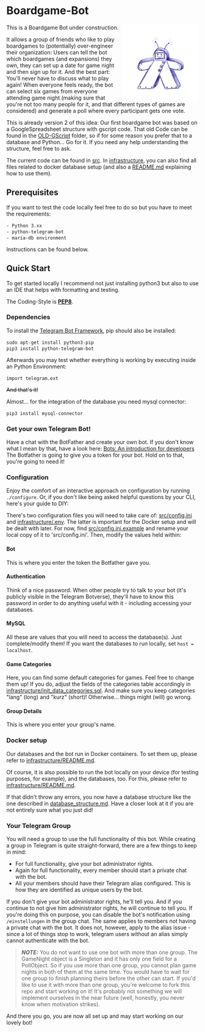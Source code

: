 # Boardgame-Bot

<img align="right" width="200" height="200" src="meeple-bot.png">


This is a Boardgame Bot under construction.

It allows a group of friends who like to play boardgames to (potentially) over-engineer their organization: Users can tell the bot which boardgames (and expansions) they own, they can set up a date for game night and then sign up for it. And the best part: You'll never have to discuss what to play again! When everyone feels ready, the bot can select six games from everyone attending game night (making sure that you're not too many people for it, and that different types of games are considered) and generate a poll where every participant gets one vote.

This is already version 2 of this idea: Our first boardgame bot was based on a GoogleSpreadsheet structure with gscript code. That old Code can be found in the [OLD-GScript](OLD-GScript/) folder, so if for some reason you prefer that to a database and Python... Go for it. If you need any help understanding the structure, feel free to ask.

The current code can be found in [src](src/). In [infrastructure](infrastructure/), you can also find all files related to docker database setup (and also a [README.md](infrastructure/README.md) explaining how to use them).

## Prerequisites

If you want to test the code locally feel free to do so but you have to meet the requirements:

    - Python 3.xx 
    - python-telegram-bot
    - maria-db environment

Instructions can be found below.

## Quick Start 

To get started locally I recommend not just installing python3
but also to use an IDE that helps with formatting and testing.

The Coding-Style is [**PEP8**](https://www.python.org/dev/peps/pep-0008/).

### Dependencies

To install the [Telegram Bot Framework](https://python-telegram-bot.org/), pip should also be installed:

```shell
sudo apt-get install python3-pip
pip3 install python-telegram-bot
```

Afterwards you may test whether everything is working by executing inside an Python Environment:

``` Shell
import telegram.ext
```

~~And that's it!~~

Almost... for the integration of the database you need mysql connector:
```
pip3 install mysql-connector
```

### Get your own Telegram Bot!

Have a chat with the BotFather and create your own bot. 
If you don't know what I mean by that, have a look here: [Bots: An introduction for developers](https://core.telegram.org/bots#botfather)
The Botfather is going to give you a token for your bot. Hold on to that, you're going to need it!

### Configuration

Enjoy the comfort of an interactive approach on configuration by running ``./configure``.
Or, if you don't like being asked helpful questions by your CLI, here's your guide to DIY:

There's two configuration files you will need to take care of: [src/config.ini](src/config.ini.example) and [infrastructure/.env](infrastructure/.env.example). The latter is important for the Docker setup and will be dealt with later. For now,
find [src/config.ini.example](src/config.ini.example) and rename your local copy of it to 'src/config.ini'. 
Then, modify the values held within:

#### Bot
This is where you enter the token the Botfather gave you.

#### Authentication
Think of a nice password. When other people try to talk to your bot (it's publicly visible in the Telegram Botverse), they'll have to know this password in order to do anything useful with it - including accessing your databases.

#### MySQL
All these are values that you will need to access the database(s). Just complete/modify them! If you want the databases to run locally, set `host = localhost`.

#### Game Categories
Here, you can find some default categories for games. Feel free to change them up! If you do, adjust the fields of the categories table accordingly in [infrastructure/init_data_categories.sql](infrastructure/init_data_categories.sql). And make sure you keep categories "lang" (long) and "kurz" (short)! Otherwise... things might (will) go wrong.

#### Group Details
This is where you enter your group's name.

### Docker setup

Our databases and the bot run in Docker containers. To set them up, please refer to [infrastructure/README.md](infrastructure/README.md). 

Of course, it is also possible to run the bot locally on your device (for testing purposes, for example), and the databases, too. For this, please refer to [infrastructure/README.md](infrastructure/README.md#(2)LocalSetup). 

If that didn't throw any errors, you now have a database structure like the one described in [database_structure.md](database_structure.md).
Have a closer look at it if you are not entirely sure what you just did!


### Your Telegram Group
You will need a group to use the full functionality of this bot. While creating a group in Telegram is quite straight-forward, there are a few things to keep in mind:

* For full functionality, give your bot administrator rights.
* Again for full functionality, every member should start a private chat with the bot.
* All your members should have their Telegram alias configured. This is how they are identified as unique users by the bot.

If you don't give your bot administrator rights, he'll tell you. And if you continue to not give him administrator rights, he will continue to tell you. If you're doing this on purpose, you can disable the bot's notification using `/einstellungen` in the group chat. The same applies to members not having a private chat with the bot. It does not, however, apply to the alias issue - since a lot of things stop to work, telegram users without an alias simply cannot authenticate with the bot.

> **_NOTE:_** You do not want to use one bot with more than one group. The GameNight object is a Singleton and it has only one field for a PollObject. So if you use more than one group, you cannot plan game nights in both of them at the same time. You would have to wait for one group to finish planning theirs before the other can start. If you'd like to use it with more than one group, you're welcome to fork this repo and start working on it! It's probably not something we will implement ourselves in the near future (well, honestly, you never know when motivation strikes).


And there you go, you are now all set up and may start working on our lovely bot!
